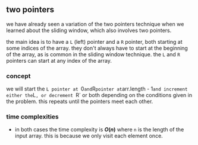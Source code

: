 ## two pointers
we have already seen a variation of the two pointers technique when we learned about the sliding window, which also 
involves two pointers.

the main idea is to have a `L` (left) pointer and a `R` pointer, both starting at some indices of the array. they don't 
always have to start at the beginning of the array, as is common in the sliding window technique. the `L` and `R` 
pointers can start at any index of the array.

### concept
we will start the `L pointer at `0` and `R` pointer at `arr.length - 1` and increment either the `L`, or decrement `R` 
or both depending on the conditions given in the problem. this repeats until the pointers meet each other.

### time complexities
- in both cases the time complexity is **$O(n)$** where `n` is the length of the input array. this is because we only 
visit each element once.
